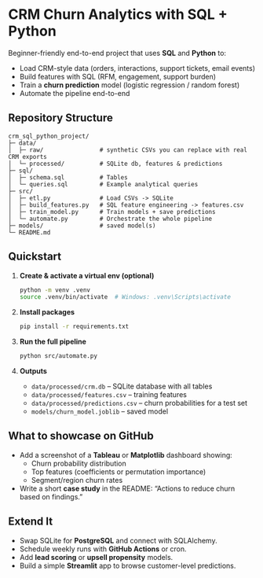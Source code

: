 
# CRM Churn Analytics with SQL + Python

Beginner-friendly end-to-end project that uses **SQL** and **Python** to:
- Load CRM-style data (orders, interactions, support tickets, email events)
- Build features with SQL (RFM, engagement, support burden)
- Train a **churn prediction** model (logistic regression / random forest)
- Automate the pipeline end-to-end

## Repository Structure
```
crm_sql_python_project/
├─ data/
│  ├─ raw/                # synthetic CSVs you can replace with real CRM exports
│  └─ processed/          # SQLite db, features & predictions
├─ sql/
│  ├─ schema.sql          # Tables
│  └─ queries.sql         # Example analytical queries
├─ src/
│  ├─ etl.py              # Load CSVs -> SQLite
│  ├─ build_features.py   # SQL feature engineering -> features.csv
│  ├─ train_model.py      # Train models + save predictions
│  └─ automate.py         # Orchestrate the whole pipeline
├─ models/                # saved model(s)
└─ README.md
```

## Quickstart
1. **Create & activate a virtual env (optional)**  
   ```bash
   python -m venv .venv
   source .venv/bin/activate  # Windows: .venv\Scripts\activate
   ```

2. **Install packages**
   ```bash
   pip install -r requirements.txt
   ```

3. **Run the full pipeline**
   ```bash
   python src/automate.py
   ```

4. **Outputs**
   - `data/processed/crm.db` – SQLite database with all tables
   - `data/processed/features.csv` – training features
   - `data/processed/predictions.csv` – churn probabilities for a test set
   - `models/churn_model.joblib` – saved model

## What to showcase on GitHub
- Add a screenshot of a **Tableau** or **Matplotlib** dashboard showing:
  - Churn probability distribution
  - Top features (coefficients or permutation importance)
  - Segment/region churn rates
- Write a short **case study** in the README: “Actions to reduce churn based on findings.”

## Extend It
- Swap SQLite for **PostgreSQL** and connect with SQLAlchemy.
- Schedule weekly runs with **GitHub Actions** or cron.
- Add **lead scoring** or **upsell propensity** models.
- Build a simple **Streamlit** app to browse customer-level predictions.

